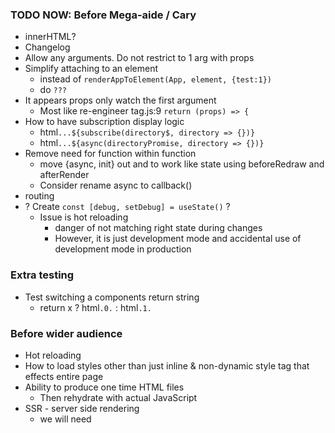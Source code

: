 ### TODO NOW: Before Mega-aide / Cary
- innerHTML?
- Changelog
- Allow any arguments. Do not restrict to 1 arg with props
- Simplify attaching to an element
  - instead of `renderAppToElement(App, element, {test:1})`
  - do `???`
- It appears props only watch the first argument
  - Most like re-engineer tag.js:9 `return (props) => {`
- How to have subscription display logic
  - html`...${subscribe(directory$, directory => {})}`
  - html`...${async(directoryPromise, directory => {})}`
- Remove need for function within function
  - move {async, init} out and to work like state using beforeRedraw and afterRender
  - Consider rename async to callback()
- routing
- ? Create `const [debug, setDebug] = useState()` ?
  - Issue is hot reloading
    - danger of not matching right state during changes
    - However, it is just development mode and accidental use of development mode in production

### Extra testing
- Test switching a components return string
  - return x ? html`.0.` : html`.1.`

### Before wider audience
- Hot reloading
- How to load styles other than just inline & non-dynamic style tag that effects entire page
- Ability to produce one time HTML files
  - Then rehydrate with actual JavaScript
- SSR - server side rendering
  - we will need <template start> present
  - We may need to render attributes and then make a marker attribute
    - title="real title here" tag:title="__tagVar2_"

## Attributes
- We need to properly process [style.background-color]=${isSomething ? 'red' : null}

## Documentations

### React differences
- Use html`` instead of ()
- The boolean -true- will render to screen
- Render template syntax is ${} instead of {}
- Concept of providers
- Provided hooks
  - state hook
  - subscribe hook - coming soon
  - render hook - move
  - init hook - move
  - async hook - move

### Angular similarities
- Support for bracket element definitions
  - [style.background-color]="red"
  - NOT [style.background-color]="'red'"
  - NOT [style.backgroundColor]="'red'" NOR [style.backgroundColor]="red"